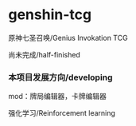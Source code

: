 # genshin-tcg
原神七圣召唤/Genius Invokation TCG

尚未完成/half-finished

### 本项目发展方向/developing

mod：牌局编辑器，卡牌编辑器

强化学习/Reinforcement learning

